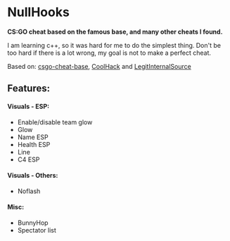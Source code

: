 # NullHooks
**CS:GO cheat based on the famous base, and many other cheats I found.**

I am learning c++, so it was hard for me to do the simplest thing. Don't be too hard if there is a lot wrong, my goal is not to make a perfect cheat.

Based on: [csgo-cheat-base](https://github.com/designer1337/csgo-cheat-base/), [CoolHack](https://github.com/StrafeTool/CoolHack) and [LegitInternalSource](https://github.com/clem45/LegitInternalSource)

## Features:
#### Visuals - ESP:
* Enable/disable team glow
* Glow
* Name ESP
* Health ESP
* Line
* C4 ESP
#### Visuals - Others:
* Noflash
#### Misc:
* BunnyHop
* Spectator list
